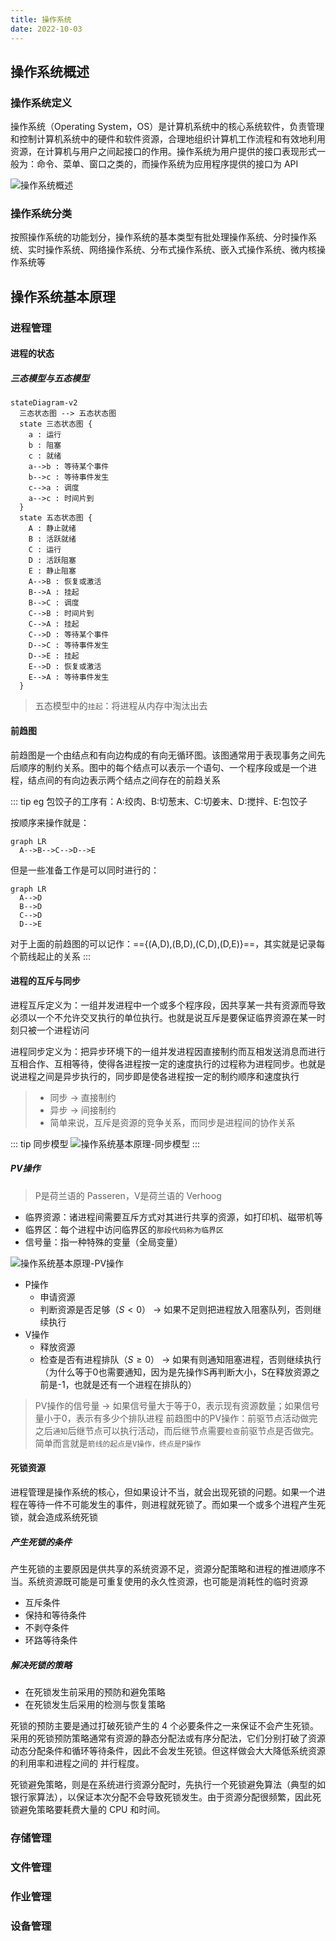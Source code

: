 ```yaml
---
title: 操作系统
date: 2022-10-03
---
```


## 操作系统概述

### 操作系统定义

操作系统（Operating System，OS）是计算机系统中的核心系统软件，负责管理和控制计算机系统中的硬件和软件资源，合理地组织计算机工作流程和有效地利用资源，在计算机与用户之间起接口的作用。操作系统为用户提供的接口表现形式一般为：命令、菜单、窗口之类的，而操作系统为应用程序提供的接口为 API

![操作系统概述](/assets/qccstp/操作系统概述-操作系统与软硬件的关系.png)

### 操作系统分类

按照操作系统的功能划分，操作系统的基本类型有批处理操作系统、分时操作系统、实时操作系统、网络操作系统、分布式操作系统、嵌入式操作系统、微内核操作系统等

## 操作系统基本原理

### 进程管理

#### 进程的状态

##### 三态模型与五态模型

```mermaid
stateDiagram-v2
  三态状态图 --> 五态状态图
  state 三态状态图 {
    a : 运行
    b : 阻塞
    c : 就绪
    a-->b : 等待某个事件
    b-->c : 等待事件发生
    c-->a : 调度
    a-->c : 时间片到
  }
  state 五态状态图 {
    A : 静止就绪
    B : 活跃就绪
    C : 运行
    D : 活跃阻塞
    E : 静止阻塞
    A-->B : 恢复或激活
    B-->A : 挂起
    B-->C : 调度
    C-->B : 时间片到
    C-->A : 挂起
    C-->D : 等待某个事件
    D-->C : 等待事件发生
    D-->E : 挂起
    E-->D : 恢复或激活
    E-->A : 等待事件发生
  }
```

> 五态模型中的`挂起`：将进程从内存中淘汰出去

#### 前趋图

前趋图是一个由结点和有向边构成的有向无循环图。该图通常用于表现事务之间先后顺序的制约关系。图中的每个结点可以表示一个语句、一个程序段或是一个进程，结点间的有向边表示两个结点之间存在的前趋关系

::: tip eg
包饺子的工序有：A:绞肉、B:切葱末、C:切姜末、D:搅拌、E:包饺子

按顺序来操作就是：
```mermaid
graph LR
  A-->B-->C-->D-->E
```

但是一些准备工作是可以同时进行的：
```mermaid
graph LR
  A-->D
  B-->D
  C-->D
  D-->E
```

对于上面的前趋图的可以记作：=={(A,D),(B,D),(C,D),(D,E)}==，其实就是记录每个箭线起止的关系
:::

#### 进程的互斥与同步

进程互斥定义为：一组并发进程中一个或多个程序段，因共享某一共有资源而导致必须以一个不允许交叉执行的单位执行。也就是说互斥是要保证临界资源在某一时刻只被一个进程访问

进程同步定义为：把异步环境下的一组并发进程因直接制约而互相发送消息而进行互相合作、互相等待，使得各进程按一定的速度执行的过程称为进程同步。也就是说进程之间是异步执行的，同步即是使各进程按一定的制约顺序和速度执行

> - 同步 → 直接制约
> - 异步 → 间接制约
> - 简单来说，互斥是资源的竞争关系，而同步是进程间的协作关系

::: tip 同步模型
![操作系统基本原理-同步模型](/assets/qccstp/操作系统基本原理-同步模型.png)
:::

##### PV操作

> P是荷兰语的 Passeren，V是荷兰语的 Verhoog

- 临界资源：诸进程间需要互斥方式对其进行共享的资源，如打印机、磁带机等
- 临界区：每个进程中访问临界区的`那段代码称为临界区`
- 信号量：指一种特殊的变量（全局变量）

![操作系统基本原理-PV操作](/assets/qccstp/操作系统基本原理-PV操作.png)

- P操作
  - 申请资源
  - 判断资源是否足够（$S \lt 0$） → 如果不足则把进程放入阻塞队列，否则继续执行
- V操作
  - 释放资源
  - 检查是否有进程排队（$S \ge 0$） → 如果有则通知阻塞进程，否则继续执行（为什么等于0也需要通知，因为是先操作S再判断大小，S在释放资源之前是-1，也就是还有一个进程在排队的）

> PV操作的信号量 → 如果信号量大于等于0，表示现有资源数量；如果信号量小于0，表示有多少个排队进程
> 前趋图中的PV操作：前驱节点活动做完之后`通知`后继节点可以执行活动，而后继节点需要`检查`前驱节点是否做完。简单而言就是`箭线的起点是V操作，终点是P操作`

#### 死锁资源

进程管理是操作系统的核心，但如果设计不当，就会出现死锁的问题。如果一个进程在等待一件不可能发生的事件，则进程就死锁了。而如果一个或多个进程产生死锁，就会造成系统死锁

##### 产生死锁的条件

产生死锁的主要原因是供共享的系统资源不足，资源分配策略和进程的推进顺序不当。系统资源既可能是可重复使用的永久性资源，也可能是消耗性的临时资源

- 互斥条件
- 保持和等待条件
- 不剥夺条件
- 环路等待条件

##### 解决死锁的策略

- 在死锁发生前采用的预防和避免策略
- 在死锁发生后采用的检测与恢复策略

死锁的预防主要是通过打破死锁产生的 4 个必要条件之一来保证不会产生死锁。采用的死锁预防策略通常有资源的静态分配法或有序分配法，它们分别打破了资源动态分配条件和循环等待条件，因此不会发生死锁。但这样做会大大降低系统资源的利用率和进程之间的
并行程度。

死锁避免策略，则是在系统进行资源分配时，先执行一个死锁避免算法（典型的如银行家算法），以保证本次分配不会导致死锁发生。由于资源分配很频繁，因此死锁避免策略要耗费大量的 CPU 和时间。

### 存储管理

### 文件管理

### 作业管理

### 设备管理